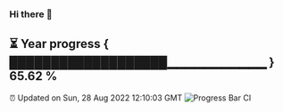### Hi there 👋
⏳ Year progress { ███████████████████▁▁▁▁▁▁▁▁▁▁▁ } 65.62 %
---
⏰ Updated on Sun, 28 Aug 2022 12:10:03 GMT
![Progress Bar CI](https://github.com/Moyi321/Moyi321/workflows/Progress%20Bar%20CI/badge.svg)
